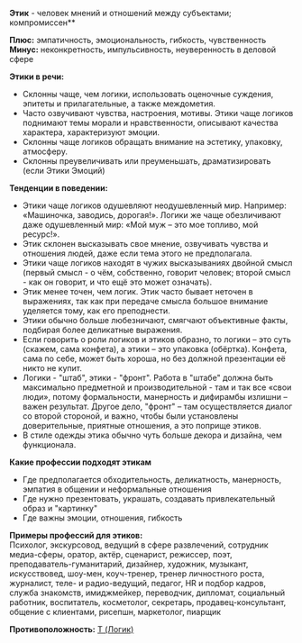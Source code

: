 **Этик** - человек мнений и отношений между субъектами; компромиссен**  
  
**Плюс:** эмпатичность, эмоциональность, гибкость, чувственность  
**Минус:** неконкретность, импульсивность, неуверенность в деловой сфере  
  
**Этики в речи:**  
- Склонны чаще, чем логики, использовать оценочные суждения, эпитеты и прилагательные, а также междометия.
- Часто озвучивают чувства, настроения, мотивы. Этики чаще логиков поднимают темы морали и нравственности, описывают качества характера, характеризуют эмоции.
- Склонны чаще логиков обращать внимание на эстетику, упаковку, атмосферу.
- Склонны преувеличивать или преуменьшать, драматизировать (если Этики Эмоций)

**Тенденции в поведении:**  
- Этики чаще логиков одушевляют неодушевленный мир. Например: «Машиночка, заводись, дорогая!». Логики же чаще обезличивают даже одушевленный мир: «Мой муж – это мое топливо, мой ресурс!».
- Этик склонен высказывать свое мнение, озвучивать чувства и отношения людей, даже если тема этого не предполагала.
- Этики чаще логиков находят в чужих высказываниях двойной смысл (первый смысл - о чём, собственно, говорит человек; второй смысл - как он говорит, и что ещё это может означать).
- Этик менее точен, чем логик. Этик часто бывает неточен в выражениях, так как при передаче смысла большое внимание уделяется тому, как его преподнести.
- Этики обычно больше любезничают, смягчают объективные факты, подбирая более деликатные выражения.
- Если говорить о роли логиков и этиков образно, то логики – это суть (скажем, сама конфета), а этики – это упаковка (обёртка). Конфета, сама по себе, может быть хороша, но без должной презентации её никто не купит.
- Логики - "штаб", этики - "фронт". Работа в "штабе" должна быть максимально предметной и производительной - там и так все «свои люди», потому формальности, манерность и дифирамбы излишни – важен результат. Другое дело, "фронт" – там осуществляется диалог со второй стороной, и важно, чтобы были установлены доверительные, приятные отношения, а это поприще этиков.
- В стиле одежды этика обычно чуть больше декора и дизайна, чем функционала.

**Какие профессии подходят этикам**  
- Где предполагается обходительность, деликатность, манерность, эмпатия в общении и неформальные отношения  
- Где нужно презентовать, украшать, создавать привлекательный образ и "картинку"  
- Где важны эмоции, отношения, гибкость  
  
**Примеры профессий для этиков:**  
Психолог, экскурсовод, ведущий в сфере развлечений, сотрудник медиа-сферы, оратор, актёр, сценарист, режиссер, поэт, преподаватель-гуманитарий, дизайнер, художник, музыкант, искусствовед, шоу-мен, коуч-тренер, тренер личностного роста, журналист, теле- и радио-ведущий, педагог, HR и подбор кадров, служба знакомств, имиджмейкер, переводчик, дипломат, социальный работник, воспитатель, косметолог, секретарь, продавец-консультант, общение с клиентами, рисепшн, маркетолог, пиарщик

**Противоположность:** [T (Логик)](T%20(Логик).md)